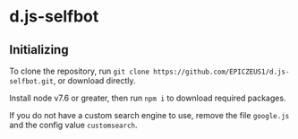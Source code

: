 # d.js-selfbot
## Initializing
To clone the repository, run `git clone https://github.com/EPICZEUS1/d.js-selfbot.git`, or download directly.

Install node v7.6 or greater, then run `npm i` to download required packages.

If you do not have a custom search engine to use, remove the file `google.js` and the config value `customsearch`.